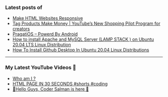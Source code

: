 ### Latest posts of 
<!-- BLOG-POST-LIST:START -->
- [Make HTML Websites Responsive](https://blog.codersalman.me/make-html-websites-responsive)
- [Tag Products Make Money | YouTube’s New Shopping Pilot Program for creators](https://thetechtopics.com/youtube/tag-products-make-money-youtube-new-shopping-pilot-program-for-creators/)
- [PragatiOS – Powerd By Android](https://thetechtopics.com/tech-updates/pragatios-powerd-by-android/)
- [How to install Apache and MySQL Server &lpar;LAMP STACK &rpar; on Ubuntu 20.04 LTS Linux Distribution](https://thetechtopics.com/web-develpment/how-to-install-apache-and-mysql-server-lamp-stack-on-ubuntu-20-04-lts-linux-distribution/)
- [How To Install Github Desktop In Ubuntu 20.04 Linux Distributions](https://blog.codersalman.me/how-to-install-github-desktop-in-ubuntu-2004-linux-distributions)
<!-- BLOG-POST-LIST:END -->

<hr>

### My Latest YouTube Videos 🌱
<!-- YOUTUBE:START -->
- [Who am I ? ](https://www.youtube.com/watch?v=MpizTuUpH30)
- [HTML PAGE IN 30 SECONDS #shorts #coding](https://www.youtube.com/watch?v=XvsOv_iRkBI)
- [👋Hello Guys, Coder Salman is here 🚀](https://www.youtube.com/watch?v=1LCjCbuz9Ro)
<!-- YOUTUBE:END -->
